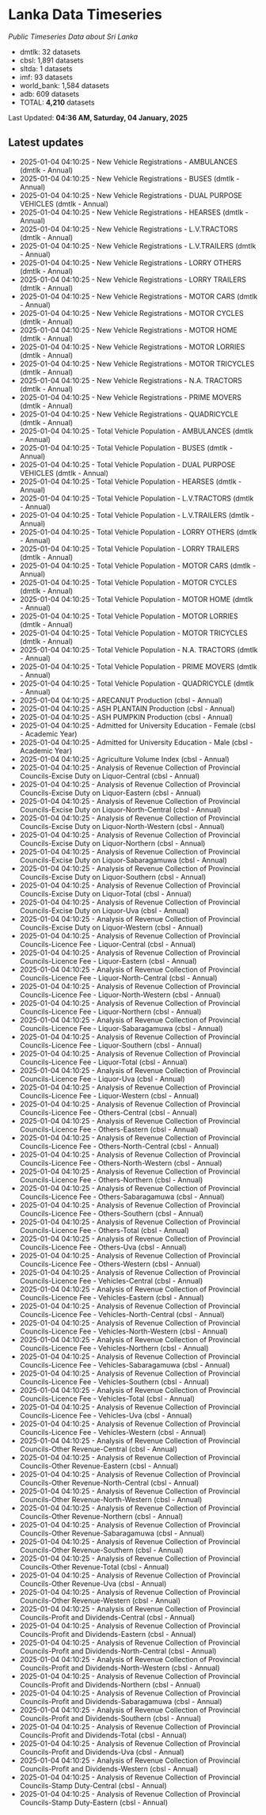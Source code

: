 # Lanka Data Timeseries
*Public Timeseries Data about Sri Lanka*

* dmtlk: 32 datasets
* cbsl: 1,891 datasets
* sltda: 1 datasets
* imf: 93 datasets
* world_bank: 1,584 datasets
* adb: 609 datasets
* TOTAL: **4,210** datasets

Last Updated: **04:36 AM, Saturday, 04 January, 2025**

## Latest updates

* 2025-01-04 04:10:25 - New Vehicle Registrations - AMBULANCES (dmtlk - Annual)
* 2025-01-04 04:10:25 - New Vehicle Registrations - BUSES (dmtlk - Annual)
* 2025-01-04 04:10:25 - New Vehicle Registrations - DUAL PURPOSE VEHICLES (dmtlk - Annual)
* 2025-01-04 04:10:25 - New Vehicle Registrations - HEARSES (dmtlk - Annual)
* 2025-01-04 04:10:25 - New Vehicle Registrations - L.V.TRACTORS (dmtlk - Annual)
* 2025-01-04 04:10:25 - New Vehicle Registrations - L.V.TRAILERS (dmtlk - Annual)
* 2025-01-04 04:10:25 - New Vehicle Registrations - LORRY OTHERS (dmtlk - Annual)
* 2025-01-04 04:10:25 - New Vehicle Registrations - LORRY TRAILERS (dmtlk - Annual)
* 2025-01-04 04:10:25 - New Vehicle Registrations - MOTOR CARS (dmtlk - Annual)
* 2025-01-04 04:10:25 - New Vehicle Registrations - MOTOR CYCLES (dmtlk - Annual)
* 2025-01-04 04:10:25 - New Vehicle Registrations - MOTOR HOME (dmtlk - Annual)
* 2025-01-04 04:10:25 - New Vehicle Registrations - MOTOR LORRIES (dmtlk - Annual)
* 2025-01-04 04:10:25 - New Vehicle Registrations - MOTOR TRICYCLES (dmtlk - Annual)
* 2025-01-04 04:10:25 - New Vehicle Registrations - N.A. TRACTORS (dmtlk - Annual)
* 2025-01-04 04:10:25 - New Vehicle Registrations - PRIME MOVERS (dmtlk - Annual)
* 2025-01-04 04:10:25 - New Vehicle Registrations - QUADRICYCLE (dmtlk - Annual)
* 2025-01-04 04:10:25 - Total Vehicle Population - AMBULANCES (dmtlk - Annual)
* 2025-01-04 04:10:25 - Total Vehicle Population - BUSES (dmtlk - Annual)
* 2025-01-04 04:10:25 - Total Vehicle Population - DUAL PURPOSE VEHICLES (dmtlk - Annual)
* 2025-01-04 04:10:25 - Total Vehicle Population - HEARSES (dmtlk - Annual)
* 2025-01-04 04:10:25 - Total Vehicle Population - L.V.TRACTORS (dmtlk - Annual)
* 2025-01-04 04:10:25 - Total Vehicle Population - L.V.TRAILERS (dmtlk - Annual)
* 2025-01-04 04:10:25 - Total Vehicle Population - LORRY OTHERS (dmtlk - Annual)
* 2025-01-04 04:10:25 - Total Vehicle Population - LORRY TRAILERS (dmtlk - Annual)
* 2025-01-04 04:10:25 - Total Vehicle Population - MOTOR CARS (dmtlk - Annual)
* 2025-01-04 04:10:25 - Total Vehicle Population - MOTOR CYCLES (dmtlk - Annual)
* 2025-01-04 04:10:25 - Total Vehicle Population - MOTOR HOME (dmtlk - Annual)
* 2025-01-04 04:10:25 - Total Vehicle Population - MOTOR LORRIES (dmtlk - Annual)
* 2025-01-04 04:10:25 - Total Vehicle Population - MOTOR TRICYCLES (dmtlk - Annual)
* 2025-01-04 04:10:25 - Total Vehicle Population - N.A. TRACTORS (dmtlk - Annual)
* 2025-01-04 04:10:25 - Total Vehicle Population - PRIME MOVERS (dmtlk - Annual)
* 2025-01-04 04:10:25 - Total Vehicle Population - QUADRICYCLE (dmtlk - Annual)
* 2025-01-04 04:10:25 - ARECANUT Production (cbsl - Annual)
* 2025-01-04 04:10:25 - ASH PLANTAIN Production (cbsl - Annual)
* 2025-01-04 04:10:25 - ASH PUMPKIN Production (cbsl - Annual)
* 2025-01-04 04:10:25 - Admitted for University Education - Female (cbsl - Academic Year)
* 2025-01-04 04:10:25 - Admitted for University Education - Male (cbsl - Academic Year)
* 2025-01-04 04:10:25 - Agriculture Volume Index (cbsl - Annual)
* 2025-01-04 04:10:25 - Analysis of Revenue Collection of Provincial Councils-Excise Duty on Liquor-Central (cbsl - Annual)
* 2025-01-04 04:10:25 - Analysis of Revenue Collection of Provincial Councils-Excise Duty on Liquor-Eastern (cbsl - Annual)
* 2025-01-04 04:10:25 - Analysis of Revenue Collection of Provincial Councils-Excise Duty on Liquor-North-Central (cbsl - Annual)
* 2025-01-04 04:10:25 - Analysis of Revenue Collection of Provincial Councils-Excise Duty on Liquor-North-Western (cbsl - Annual)
* 2025-01-04 04:10:25 - Analysis of Revenue Collection of Provincial Councils-Excise Duty on Liquor-Northern (cbsl - Annual)
* 2025-01-04 04:10:25 - Analysis of Revenue Collection of Provincial Councils-Excise Duty on Liquor-Sabaragamuwa (cbsl - Annual)
* 2025-01-04 04:10:25 - Analysis of Revenue Collection of Provincial Councils-Excise Duty on Liquor-Southern (cbsl - Annual)
* 2025-01-04 04:10:25 - Analysis of Revenue Collection of Provincial Councils-Excise Duty on Liquor-Total (cbsl - Annual)
* 2025-01-04 04:10:25 - Analysis of Revenue Collection of Provincial Councils-Excise Duty on Liquor-Uva (cbsl - Annual)
* 2025-01-04 04:10:25 - Analysis of Revenue Collection of Provincial Councils-Excise Duty on Liquor-Western (cbsl - Annual)
* 2025-01-04 04:10:25 - Analysis of Revenue Collection of Provincial Councils-Licence Fee - Liquor-Central (cbsl - Annual)
* 2025-01-04 04:10:25 - Analysis of Revenue Collection of Provincial Councils-Licence Fee - Liquor-Eastern (cbsl - Annual)
* 2025-01-04 04:10:25 - Analysis of Revenue Collection of Provincial Councils-Licence Fee - Liquor-North-Central (cbsl - Annual)
* 2025-01-04 04:10:25 - Analysis of Revenue Collection of Provincial Councils-Licence Fee - Liquor-North-Western (cbsl - Annual)
* 2025-01-04 04:10:25 - Analysis of Revenue Collection of Provincial Councils-Licence Fee - Liquor-Northern (cbsl - Annual)
* 2025-01-04 04:10:25 - Analysis of Revenue Collection of Provincial Councils-Licence Fee - Liquor-Sabaragamuwa (cbsl - Annual)
* 2025-01-04 04:10:25 - Analysis of Revenue Collection of Provincial Councils-Licence Fee - Liquor-Southern (cbsl - Annual)
* 2025-01-04 04:10:25 - Analysis of Revenue Collection of Provincial Councils-Licence Fee - Liquor-Total (cbsl - Annual)
* 2025-01-04 04:10:25 - Analysis of Revenue Collection of Provincial Councils-Licence Fee - Liquor-Uva (cbsl - Annual)
* 2025-01-04 04:10:25 - Analysis of Revenue Collection of Provincial Councils-Licence Fee - Liquor-Western (cbsl - Annual)
* 2025-01-04 04:10:25 - Analysis of Revenue Collection of Provincial Councils-Licence Fee - Others-Central (cbsl - Annual)
* 2025-01-04 04:10:25 - Analysis of Revenue Collection of Provincial Councils-Licence Fee - Others-Eastern (cbsl - Annual)
* 2025-01-04 04:10:25 - Analysis of Revenue Collection of Provincial Councils-Licence Fee - Others-North-Central (cbsl - Annual)
* 2025-01-04 04:10:25 - Analysis of Revenue Collection of Provincial Councils-Licence Fee - Others-North-Western (cbsl - Annual)
* 2025-01-04 04:10:25 - Analysis of Revenue Collection of Provincial Councils-Licence Fee - Others-Northern (cbsl - Annual)
* 2025-01-04 04:10:25 - Analysis of Revenue Collection of Provincial Councils-Licence Fee - Others-Sabaragamuwa (cbsl - Annual)
* 2025-01-04 04:10:25 - Analysis of Revenue Collection of Provincial Councils-Licence Fee - Others-Southern (cbsl - Annual)
* 2025-01-04 04:10:25 - Analysis of Revenue Collection of Provincial Councils-Licence Fee - Others-Total (cbsl - Annual)
* 2025-01-04 04:10:25 - Analysis of Revenue Collection of Provincial Councils-Licence Fee - Others-Uva (cbsl - Annual)
* 2025-01-04 04:10:25 - Analysis of Revenue Collection of Provincial Councils-Licence Fee - Others-Western (cbsl - Annual)
* 2025-01-04 04:10:25 - Analysis of Revenue Collection of Provincial Councils-Licence Fee - Vehicles-Central (cbsl - Annual)
* 2025-01-04 04:10:25 - Analysis of Revenue Collection of Provincial Councils-Licence Fee - Vehicles-Eastern (cbsl - Annual)
* 2025-01-04 04:10:25 - Analysis of Revenue Collection of Provincial Councils-Licence Fee - Vehicles-North-Central (cbsl - Annual)
* 2025-01-04 04:10:25 - Analysis of Revenue Collection of Provincial Councils-Licence Fee - Vehicles-North-Western (cbsl - Annual)
* 2025-01-04 04:10:25 - Analysis of Revenue Collection of Provincial Councils-Licence Fee - Vehicles-Northern (cbsl - Annual)
* 2025-01-04 04:10:25 - Analysis of Revenue Collection of Provincial Councils-Licence Fee - Vehicles-Sabaragamuwa (cbsl - Annual)
* 2025-01-04 04:10:25 - Analysis of Revenue Collection of Provincial Councils-Licence Fee - Vehicles-Southern (cbsl - Annual)
* 2025-01-04 04:10:25 - Analysis of Revenue Collection of Provincial Councils-Licence Fee - Vehicles-Total (cbsl - Annual)
* 2025-01-04 04:10:25 - Analysis of Revenue Collection of Provincial Councils-Licence Fee - Vehicles-Uva (cbsl - Annual)
* 2025-01-04 04:10:25 - Analysis of Revenue Collection of Provincial Councils-Licence Fee - Vehicles-Western (cbsl - Annual)
* 2025-01-04 04:10:25 - Analysis of Revenue Collection of Provincial Councils-Other Revenue-Central (cbsl - Annual)
* 2025-01-04 04:10:25 - Analysis of Revenue Collection of Provincial Councils-Other Revenue-Eastern (cbsl - Annual)
* 2025-01-04 04:10:25 - Analysis of Revenue Collection of Provincial Councils-Other Revenue-North-Central (cbsl - Annual)
* 2025-01-04 04:10:25 - Analysis of Revenue Collection of Provincial Councils-Other Revenue-North-Western (cbsl - Annual)
* 2025-01-04 04:10:25 - Analysis of Revenue Collection of Provincial Councils-Other Revenue-Northern (cbsl - Annual)
* 2025-01-04 04:10:25 - Analysis of Revenue Collection of Provincial Councils-Other Revenue-Sabaragamuwa (cbsl - Annual)
* 2025-01-04 04:10:25 - Analysis of Revenue Collection of Provincial Councils-Other Revenue-Southern (cbsl - Annual)
* 2025-01-04 04:10:25 - Analysis of Revenue Collection of Provincial Councils-Other Revenue-Total (cbsl - Annual)
* 2025-01-04 04:10:25 - Analysis of Revenue Collection of Provincial Councils-Other Revenue-Uva (cbsl - Annual)
* 2025-01-04 04:10:25 - Analysis of Revenue Collection of Provincial Councils-Other Revenue-Western (cbsl - Annual)
* 2025-01-04 04:10:25 - Analysis of Revenue Collection of Provincial Councils-Profit and Dividends-Central (cbsl - Annual)
* 2025-01-04 04:10:25 - Analysis of Revenue Collection of Provincial Councils-Profit and Dividends-Eastern (cbsl - Annual)
* 2025-01-04 04:10:25 - Analysis of Revenue Collection of Provincial Councils-Profit and Dividends-North-Central (cbsl - Annual)
* 2025-01-04 04:10:25 - Analysis of Revenue Collection of Provincial Councils-Profit and Dividends-North-Western (cbsl - Annual)
* 2025-01-04 04:10:25 - Analysis of Revenue Collection of Provincial Councils-Profit and Dividends-Northern (cbsl - Annual)
* 2025-01-04 04:10:25 - Analysis of Revenue Collection of Provincial Councils-Profit and Dividends-Sabaragamuwa (cbsl - Annual)
* 2025-01-04 04:10:25 - Analysis of Revenue Collection of Provincial Councils-Profit and Dividends-Southern (cbsl - Annual)
* 2025-01-04 04:10:25 - Analysis of Revenue Collection of Provincial Councils-Profit and Dividends-Total (cbsl - Annual)
* 2025-01-04 04:10:25 - Analysis of Revenue Collection of Provincial Councils-Profit and Dividends-Uva (cbsl - Annual)
* 2025-01-04 04:10:25 - Analysis of Revenue Collection of Provincial Councils-Profit and Dividends-Western (cbsl - Annual)
* 2025-01-04 04:10:25 - Analysis of Revenue Collection of Provincial Councils-Stamp Duty-Central (cbsl - Annual)
* 2025-01-04 04:10:25 - Analysis of Revenue Collection of Provincial Councils-Stamp Duty-Eastern (cbsl - Annual)